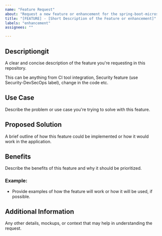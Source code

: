 ```yaml
---
name: "Feature Request"
about: "Request a new feature or enhancement for the spring-boot-microservice-best-practices repository"
title: "[FEATURE] - [Short Description of the Feature or enhancement]"
labels: "enhancement"
assignees: ""

---
```


## Descriptiongit 
A clear and concise description of the feature you're requesting in this repository.

This can be anything from CI tool integration, Security feature (use Security-DevSecOps label), change in the code etc.

## Use Case
Describe the problem or use case you're trying to solve with this feature.

## Proposed Solution
A brief outline of how this feature could be implemented or how it would work in the application.

## Benefits
Describe the benefits of this feature and why it should be prioritized.

### Example:
- Provide examples of how the feature will work or how it will be used, if possible.

## Additional Information
Any other details, mockups, or context that may help in understanding the request.
